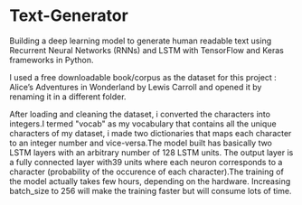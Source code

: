 # Text-Generator

Building a deep learning model to generate human readable text using Recurrent Neural Networks (RNNs) and LSTM with TensorFlow and Keras frameworks in Python.

I used a free downloadable book/corpus as the dataset for this project : Alice’s Adventures in Wonderland by Lewis Carroll and opened it by renaming it in a different folder. 

After loading and cleaning the dataset, i converted the characters into integers.I termed "vocab" as my vocabulary that contains all the unique characters of my dataset, i made two dictionaries that maps each character to an integer number and vice-versa.The model built has basically two LSTM layers with an arbitrary number of 128 LSTM units. The output layer is a fully connected layer with39 units where each neuron corresponds to a character (probability of the occurence of each character).The training of the model actually takes few hours, 
depending on the hardware. Increasing batch_size to 256 will make the training faster but will consume lots of time.

